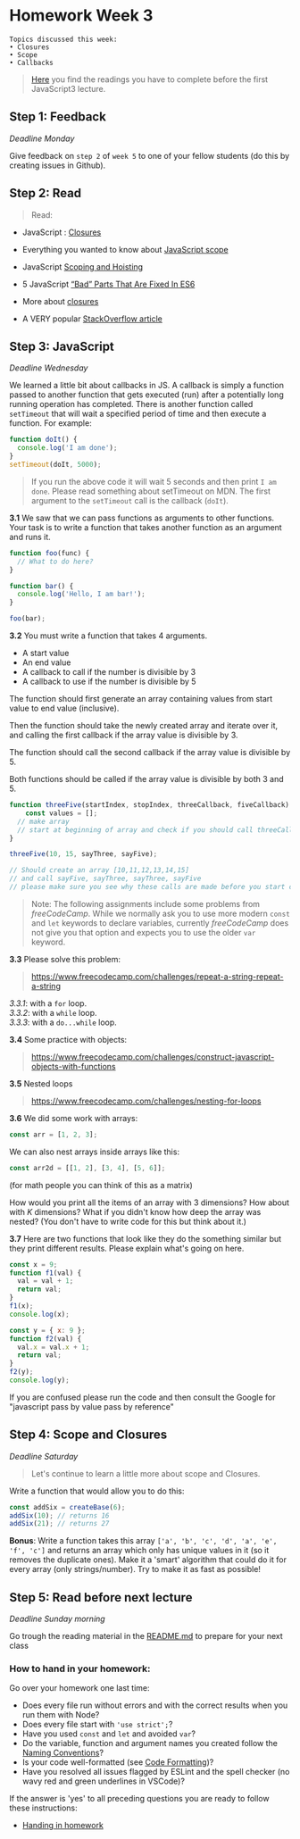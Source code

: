 # Homework Week 3

```
Topics discussed this week:
• Closures
• Scope
• Callbacks
```

>[Here](https://github.com/HackYourFuture/JavaScript3/tree/master/Week1) you find the readings you have to complete before the first JavaScript3 lecture.

## Step 1: Feedback

_Deadline Monday_

Give feedback on `step 2` of `week 5` to one of your fellow students (do this by creating issues in Github). 

## Step 2: Read

>Read:
- JavaScript : [Closures](http://conceptf1.blogspot.nl/2013/11/javascript-closures.html)
- Everything you wanted to know about [JavaScript scope](https://toddmotto.com/everything-you-wanted-to-know-about-javascript-scope/)
- JavaScript [Scoping and Hoisting](http://www.adequatelygood.com/JavaScript-Scoping-and-Hoisting.html)
- 5 JavaScript [“Bad” Parts That Are Fixed In ES6](https://medium.freecodecamp.com/5-javascript-bad-parts-that-are-fixed-in-es6-c7c45d44fd81)

- More about [closures](https://www.reddit.com/r/learnjavascript/comments/1v6n8p/closure_explain_likei_am_in_high_school/?st=ixsp0mbe&sh=5526d150)
- A VERY popular [StackOverflow article](http://stackoverflow.com/questions/111102/how-do-javascript-closures-work)

## Step 3: JavaScript

_Deadline Wednesday_

We learned a little bit about callbacks in JS. A callback is simply a function passed to another function that gets executed (run) after a potentially long running operation has completed. There is another function called `setTimeout` that will wait a specified period of time and then execute a function. For example: 

```js
function doIt() {
  console.log('I am done');
}
setTimeout(doIt, 5000);
```

>If you run the above code it will wait 5 seconds and then print `I am done`. Please read something about setTimeout on MDN. The first argument to the `setTimeout` call is the callback (`doIt`).

**3.1** We saw that we can pass functions as arguments to other functions. Your task is to write a function that takes another function as an argument and runs it.

```js
function foo(func) {
  // What to do here? 
}

function bar() {
  console.log('Hello, I am bar!');
}

foo(bar);
```

**3.2** You must write a function that takes 4 arguments.

- A start value 
- An end value
- A callback to call if the number is divisible by 3 
- A callback to use if the number is divisible by 5

The function should first generate an array containing values from start value to end value (inclusive). 

Then the function should take the newly created array and iterate over it, and calling the first callback if the array value is divisible by 3.

The function should call the second callback if the array value is divisible by 5.

Both functions should be called if the array value is divisible by both 3 and 5.

```js
function threeFive(startIndex, stopIndex, threeCallback, fiveCallback) {
    const values = [];
  // make array
  // start at beginning of array and check if you should call threeCallback or fiveCallback or go on to next  
}

threeFive(10, 15, sayThree, sayFive);

// Should create an array [10,11,12,13,14,15]
// and call sayFive, sayThree, sayThree, sayFive
// please make sure you see why these calls are made before you start coding
```

> Note: The following assignments include some problems from _freeCodeCamp_. While we normally ask you to use more modern `const` and `let` keywords to declare variables, currently _freeCodeCamp_ does not give you that option and expects you to use the older `var` keyword.

**3.3** Please solve this problem:

> https://www.freecodecamp.com/challenges/repeat-a-string-repeat-a-string  

_3.3.1_: with a `for` loop.  
_3.3.2_: with a `while` loop.  
_3.3.3_: with a `do...while` loop.  

**3.4** Some practice with objects:

> https://www.freecodecamp.com/challenges/construct-javascript-objects-with-functions

**3.5** Nested loops

> https://www.freecodecamp.com/challenges/nesting-for-loops

**3.6** We did some work with arrays:

```js
const arr = [1, 2, 3];
```
We can also nest arrays inside arrays like this:

```js
const arr2d = [[1, 2], [3, 4], [5, 6]];
````

(for math people you can think of this as a matrix)

How would you print all the items of an array with 3 dimensions? 
How about with _K_ dimensions? 
What if you didn't know how deep the array was nested? (You don't have to write code for this but think about it.)

**3.7** Here are two functions that look like they do the something similar but they print different results. Please explain what's going on here.

```js
const x = 9;
function f1(val) {
  val = val + 1;
  return val;
}
f1(x);
console.log(x);

const y = { x: 9 };
function f2(val) {
  val.x = val.x + 1;
  return val;
}
f2(y);
console.log(y);
```

If you are confused please run the code and then consult the Google for "javascript pass by value pass by reference"


## Step 4: Scope and Closures

_Deadline Saturday_

> Let's continue to learn a little more about scope and Closures. 

Write a function that would allow you to do this:

```js
const addSix = createBase(6);
addSix(10); // returns 16
addSix(21); // returns 27
```

__Bonus__: Write a function takes this array `['a', 'b', 'c', 'd', 'a', 'e', 'f', 'c']` and returns an array which only has unique values in it (so it removes the duplicate ones). Make it a 'smart' algorithm that could do it for every array (only strings/number). Try to make it as fast as possible!


## Step 5: Read before next lecture

_Deadline Sunday morning_

Go trough the reading material in the [README.md](https://github.com/HackYourFuture/JavaScript3/tree/master/Week1) to prepare for your next class


### How to hand in your homework:

Go over your homework one last time:

- Does every file run without errors and with the correct results when you run them with Node?
- Does every file start with `'use strict';`?
- Have you used `const` and `let` and avoided `var`?
- Do the variable, function and argument names you created follow the [Naming Conventions](../../../../fundamentals/blob/master/fundamentals/naming_conventions.md)?
- Is your code well-formatted (see [Code Formatting](../../../../fundamentals/blob/master/fundamentals/naming_conventions.md))?
- Have you resolved all issues flagged by ESLint and the spell checker (no wavy red and green underlines in VSCode)?

If the answer is 'yes' to all preceding questions you are ready to follow these instructions:

- [Handing in homework](../../../../fundamentals/blob/master/fundamentals/homework_pr.md)
